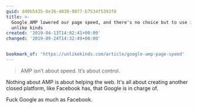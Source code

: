 ```yaml
---
guid: d40b5435-8e36-4030-9877-b7534f5393f8
title: >-
  Google AMP lowered our page speed, and there's no choice but to use it -
  unlike kinds
created: '2019-04-13T14:02:41+00:00'
changed: '2019-09-24T14:32:49+00:00'


bookmark_of: 'https://unlikekinds.com/article/google-amp-page-speed'
---
```


> AMP isn’t about speed. It’s about control.

Nothing about AMP is about helping the web. It's all about creating another closed platform, like Facebook has, that Google is in charge of. 

Fuck Google as much as Facebook. 

